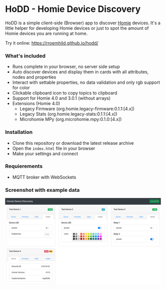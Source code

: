 # HoDD - Homie Device Discovery

HoDD is a simple client-side (Browser) app to discover [Homie](https://homieiot.github.io) devices. It's a little helper for developing Homie devices or just to spot the amount of Homie devices you are running at home.

Try it online: https://rroemhild.github.io/hodd/

### What's included

* Runs complete in your browser, no server side setup
* Auto discover devices and display them in cards with all attributes, nodes and properties
* Interact with settable properties, no data validation and only rgb support for color
* Clickable clipboard icon to copy topics to clipboard
* Support for Homie 4.0 and 3.0.1 (without arrays)
* Extensions (Homie 4.0)
  * Legacy Firmware (org.homie.legacy-firmware:0.1.1:[4.x])
  * Legacy Stats (org.homie.legacy-stats:0.1.1:[4.x])
  * Microhomie MPy (org.microhomie.mpy:0.1.0:[4.x])


### Installation

* Clone this repository or download the latest release archive
* Open the `index.html` file in your browser
* Make your settings and connect


### Requierements

* MQTT broker with WebSockets


### Screenshot with example data

![HoDD Screenshot](img/hodd.png)
